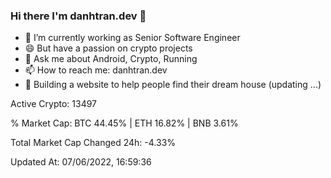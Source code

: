 ### Hi there I'm danhtran.dev 👋

- 🔭 I’m currently working as Senior Software Engineer
- 😄 But have a passion on crypto projects
- 💬 Ask me about Android, Crypto, Running 
- 📫 How to reach me: danhtran.dev
- 🌱 Building a website to help people find their dream house (updating ...)

Active Crypto: 13497

% Market Cap: BTC 44.45% | ETH 16.82% | BNB 3.61%

Total Market Cap Changed 24h: -4.33%

Updated At: 07/06/2022, 16:59:36